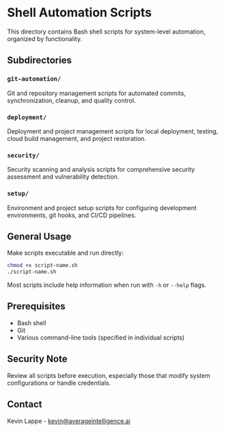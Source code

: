 # Shell Automation Scripts

This directory contains Bash shell scripts for system-level automation, organized by functionality.

## Subdirectories

### `git-automation/`
Git and repository management scripts for automated commits, synchronization, cleanup, and quality control.

### `deployment/`
Deployment and project management scripts for local deployment, testing, cloud build management, and project restoration.

### `security/`
Security scanning and analysis scripts for comprehensive security assessment and vulnerability detection.

### `setup/`
Environment and project setup scripts for configuring development environments, git hooks, and CI/CD pipelines.

## General Usage

Make scripts executable and run directly:
```bash
chmod +x script-name.sh
./script-name.sh
```

Most scripts include help information when run with `-h` or `--help` flags.

## Prerequisites

- Bash shell
- Git
- Various command-line tools (specified in individual scripts)

## Security Note

Review all scripts before execution, especially those that modify system configurations or handle credentials.

## Contact

Kevin Lappe - kevin@averageintelligence.ai

